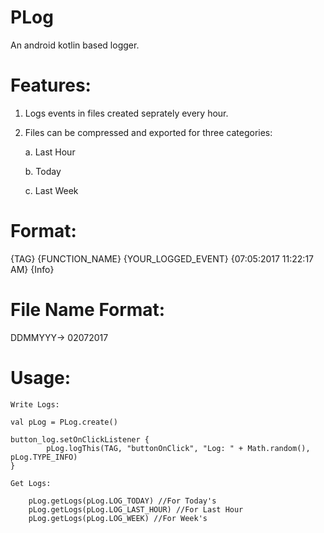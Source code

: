 # PLog
An android kotlin based logger.

# Features:

1. Logs events in files created seprately every hour.
2. Files can be compressed and exported for three categories:

    a. Last Hour
    
    b. Today
    
    c. Last Week

# Format:

{TAG}  {FUNCTION_NAME}  {YOUR_LOGGED_EVENT}  {07:05:2017 11:22:17 AM}  {Info}

# File Name Format:

DDMMYYY-> 02072017


# Usage:

    Write Logs:

    val pLog = PLog.create()
    
    button_log.setOnClickListener {
            pLog.logThis(TAG, "buttonOnClick", "Log: " + Math.random(), pLog.TYPE_INFO)
    }
    
    Get Logs:
    
        pLog.getLogs(pLog.LOG_TODAY) //For Today's
        pLog.getLogs(pLog.LOG_LAST_HOUR) //For Last Hour
        pLog.getLogs(pLog.LOG_WEEK) //For Week's
